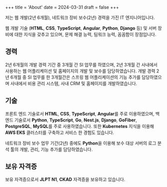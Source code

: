 +++
title = 'About'
date = 2024-03-31
draft = false
+++

저는 웹 개발(2년 6개월), 네트워크 장비 보수(2년) 경력을 가진 IT 엔지니어입니다. 

웹 개발 기술 (**HTML**, **CSS**, **TypeScript**, **Angular**, **Python**, **Django** 등) 및 서버 장비에 대한 지식을 갖추고 있으며, 문제 해결 능력, 팀워크 능력, 꼼꼼함이 장점입니다.

## 경력
2년 6개월의 개발 경력 기간 중 3개월 간 SI 업무를 하였으며, 2년 3개월 간 사내에서 사용하는 웹 어플리케이션 및 홈페이지의 개발 및 보수를 담당하였습니다.
개발 경력 2년 6개월 중 SI 업무를 한 3개월간은 스프링 웹 어플리케이션의 기능 추가를 담당하였으며 사내에서 비용 관리 시스템, 사내 CRM 및 홈페이지를 개발하였습니다.

## 기술
프론트 엔드 기술로서 **HTML**, **CSS**, **TypeScript**, **Angular**를 주로 이용하였으며,
백 엔드 기술로서 **Python**, **TypeScript**, **Go**, **Nest.js**, **Django**, **GoFiber**, **PostgreSQL**, **MySQL**를 주로 사용하였습니다.
또한 **Kubernetes** 지식을 이용해 **AWS EKS** 클러스터를 구축하고 서비스 한 경험도 있습니다.

네트워크 장비 보수 업무 기간(2년) 중에도 **Python**을 이용해 보수 대상 서버의 로그 분석 툴의 개발, 관리, 기능 추가를 담당하였습니다.

## 보유 자격증
보유 자격증으로서 **JLPT N1**, **CKAD** 자격증을 보유하고 있습니다.